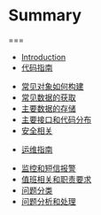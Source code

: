 # Summary
===
* [Introduction](README.md)
* [代码指南]()
 - [常见对象如何构建](code/model.md)
 - [常见数据的获取](code/set_get.md)
 - [主要数据的存储](code/storage.md)
 - [主要接口和代码分布](code/structure.md)
 - [安全相关](code/security.md)
* [运维指南]()
 - [监控和短信报警](dev/monitor.md)
 - [值班相关和职责要求](dev/duty.md)
 - [问题分类](dev/qa.md)
 - [问题分析和处理](dev/resolve.md)
